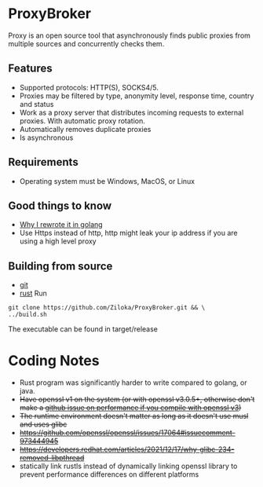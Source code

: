 # ProxyBroker

Proxy is an open source tool that asynchronously finds public proxies from multiple sources and concurrently checks them.

## Features

- Supported protocols: HTTP(S), SOCKS4/5.
- Proxies may be filtered by type, anonymity level, response time, country and status
- Work as a proxy server that distributes incoming requests to external proxies. With automatic proxy rotation.
- Automatically removes duplicate proxies
- Is asynchronous 

## Requirements
- Operating system must be Windows, MacOS, or Linux

## Good things to know
- [Why I rewrote it in golang](https://www.baeldung.com/concurrency-principles-patterns#1-goroutines-in-go)
- Use Https instead of http, http might leak your ip address if you are using a high level proxy

## Building from source
- [git](https://gcc.gnu.org/install/download.html)
- [rust](https://cmake.org/download/)
Run

```
git clone https://github.com/Ziloka/ProxyBroker.git && \
../build.sh
```

The executable can be found in target/release

# Coding Notes

- Rust program was significantly harder to write compared to golang, or java.
- ~~Have openssl v1 on the system (or with openssl v3.0.5+, otherwise don't make a [github issue on performance if you compile with openssl v3](https://github.com/sysown/proxysql/pull/3937))~~
- ~~The runtime environment doesn't matter as long as it doesn't use musl and uses glibc~~
- ~~https://github.com/openssl/openssl/issues/17064#issuecomment-973444945~~
- ~~https://developers.redhat.com/articles/2021/12/17/why-glibc-234-removed-libpthread~~
- statically link rustls instead of dynamically linking openssl library to prevent performance differences on different platforms